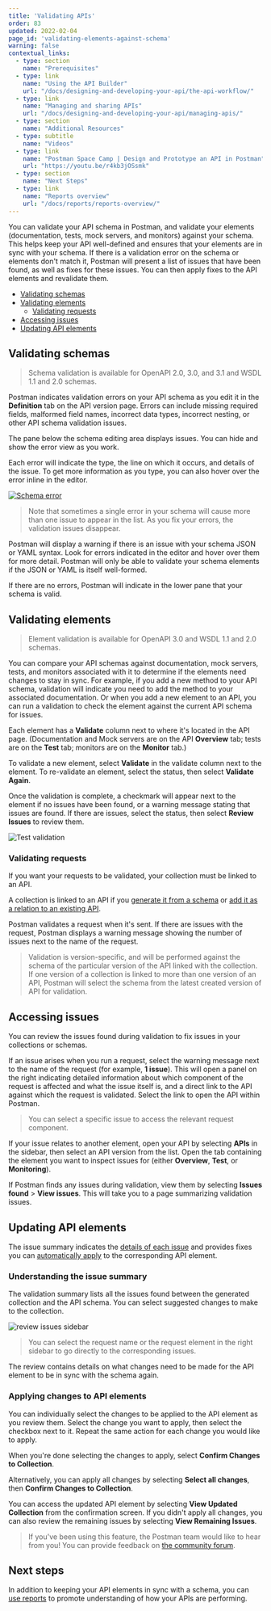 ```yaml
---
title: 'Validating APIs'
order: 83
updated: 2022-02-04
page_id: 'validating-elements-against-schema'
warning: false
contextual_links:
  - type: section
    name: "Prerequisites"
  - type: link
    name: "Using the API Builder"
    url: "/docs/designing-and-developing-your-api/the-api-workflow/"
  - type: link
    name: "Managing and sharing APIs"
    url: "/docs/designing-and-developing-your-api/managing-apis/"
  - type: section
    name: "Additional Resources"
  - type: subtitle
    name: "Videos"
  - type: link
    name: "Postman Space Camp | Design and Prototype an API in Postman"
    url: "https://youtu.be/r4kb3jOSsmk"
  - type: section
    name: "Next Steps"
  - type: link
    name: "Reports overview"
    url: "/docs/reports/reports-overview/"
---
```


You can validate your API schema in Postman, and validate your elements (documentation, tests, mock servers, and monitors) against your schema. This helps keep your API well-defined and ensures that your elements are in sync with your schema. If there is a validation error on the schema or elements don't match it, Postman will present a list of issues that have been found, as well as fixes for these issues. You can then apply fixes to the API elements and revalidate them.

* [Validating schemas](#validating-schemas)
* [Validating elements](#validating-elements)
    * [Validating requests](#validating-requests)
* [Accessing issues](#accessing-issues)
* [Updating API elements](#updating-api-elements)

## Validating schemas

> Schema validation is available for OpenAPI 2.0, 3.0, and 3.1 and WSDL 1.1 and 2.0 schemas.

Postman indicates validation errors on your API schema as you edit it in the **Definition** tab on the API version page. Errors can include missing required fields, malformed field names, incorrect data types, incorrect nesting, or other API schema validation issues.

The pane below the schema editing area displays issues. You can hide and show the error view as you work.

Each error will indicate the type, the line on which it occurs, and details of the issue. To get more information as you type, you can also hover over the error inline in the editor.

[![Schema error](https://assets.postman.com/postman-docs/schema-validation-error-open-v9.jpg)](https://assets.postman.com/postman-docs/schema-validation-error-open-v9.jpg)

> Note that sometimes a single error in your schema will cause more than one issue to appear in the list. As you fix your errors, the validation issues disappear.

Postman will display a warning if there is an issue with your schema JSON or YAML syntax. Look for errors indicated in the editor and hover over them for more detail. Postman will only be able to validate your schema elements if the JSON or YAML is itself well-formed.

If there are no errors, Postman will indicate in the lower pane that your schema is valid.

## Validating elements

> Element validation is available for OpenAPI 3.0 and WSDL 1.1 and 2.0 schemas.

You can compare your API schemas against documentation, mock servers, tests, and monitors associated with it to determine if the elements need changes to stay in sync. For example, if you add a new method to your API schema, validation will indicate you need to add the method to your associated documentation. Or when you add a new element to an API, you can run a validation to check the element against the current API schema for issues.

Each element has a **Validate** column next to where it's located in the API page. (Documentation and Mock servers are on the API **Overview** tab; tests are on the **Test** tab; monitors are on the **Monitor** tab.)

To validate a new element, select **Validate** in the validate column next to the element. To re-validate an element, select the status, then select **Validate Again**.

Once the validation is complete, a checkmark will appear next to the element if no issues have been found, or a warning message stating that issues are found. If there are issues, select the status, then select **Review Issues** to review them.

![Test validation](https://assets.postman.com/postman-docs/api-builder-test-validation.jpg)

### Validating requests

If you want your requests to be validated, your collection must be linked to an API.

A collection is linked to an API if you [generate it from a schema](/docs/designing-and-developing-your-api/defining-an-api/#generating-a-collection) or [add it as a relation to an existing API](/docs/designing-and-developing-your-api/developing-an-api/).

Postman validates a request when it's sent. If there are issues with the request, Postman displays a warning message showing the number of issues next to the name of the request.

> Validation is version-specific, and will be performed against the schema of the particular version of the API linked with the collection. If one version of a collection is linked to more than one version of an API, Postman will select the schema from the latest created version of API for validation.

## Accessing issues

You can review the issues found during validation to fix issues in your collections or schemas.

If an issue arises when you run a request, select the warning message next to the name of the request (for example, **1 issue**). This will open a panel on the right indicating detailed information about which component of the request is affected and what the issue itself is, and a direct link to the API against which the request is validated. Select the link to open the API within Postman.

> You can select a specific issue to access the relevant request component.

If your issue relates to another element, open your API by selecting **APIs** in the sidebar, then select an API version from the list. Open the tab containing the element you want to inspect issues for (either **Overview**, **Test**, or **Monitoring**).

If Postman finds any issues during validation, view them by selecting **Issues found** > **View issues**. This will take you to a page summarizing validation issues.

## Updating API elements

The issue summary indicates the [details of each issue](#understanding-the-issue-summary) and provides fixes you can [automatically apply](#applying-changes-to-api-elements) to the corresponding API element.

### Understanding the issue summary

The validation summary lists all the issues found between the generated collection and the API schema. You can select suggested changes to make to the collection.

![review issues sidebar](https://assets.postman.com/postman-docs/api-builder-validation-sync.jpg)

> You can select the request name or the request element in the right sidebar to go directly to the corresponding issues.

The review contains details on what changes need to be made for the API element to be in sync with the schema again.

### Applying changes to API elements

You can individually select the changes to be applied to the API element as you review them. Select the change you want to apply, then select the checkbox next to it. Repeat the same action for each change you would like to apply.

When you're done selecting the changes to apply, select **Confirm Changes to Collection**.

Alternatively, you can apply all changes by selecting **Select all changes**, then **Confirm Changes to Collection**.

You can access the updated API element by selecting **View Updated Collection** from the confirmation screen. If you didn't apply all changes, you can also review the remaining issues by selecting **View Remaining Issues**.

> If you've been using this feature, the Postman team would like to hear from you! You can provide feedback on [the community forum](https://community.postman.com/t/user-feedback-updating-api-elements/13308).

## Next steps

In addition to keeping your API elements in sync with a schema, you can [use reports](/docs/reports/reports-overview/) to promote understanding of how your APIs are performing.
